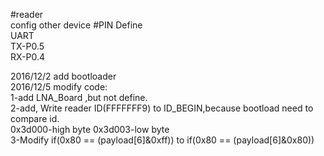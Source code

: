 #reader   
config other device
#PIN Define  
UART  
TX-P0.5  
RX-P0.4  
  
2016/12/2 add bootloader  
2016/12/5 modify code:  
1-add LNA_Board ,but not define.  
2-add, Write reader ID(FFFFFFF9) to ID_BEGIN,because bootload need to compare id.  
0x3d000-high byte 0x3d003-low byte  
3-Modify if(0x80 == (payload[6]&0xff)) to if(0x80 == (payload[6]&0x80))